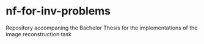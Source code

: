 # nf-for-inv-problems
Repository accompaning the Bachelor Thesis for the implementations of the image reconstruction task
